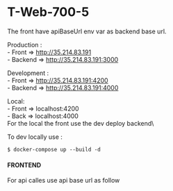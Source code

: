 # T-Web-700-5

  The front have apiBaseUrl env var as backend base url.

 Production :     
    - Front => http://35.214.83.191 \
    - Backend => http://35.214.83.191:3000
 
  Development :     
     - Front => http://35.214.83.191:4200 \
     - Backend => http://35.214.83.191:4000
     
  Local: \
     - Front => localhost:4200 \
     - Back => localhost:4000 \
     For the local the front use the dev deploy backend\
   
   
   To dev locally use :
   
    $ docker-compose up --build -d
    
 <h4> FRONTEND </h4>
 For api calles use api base url as follow
    
      
